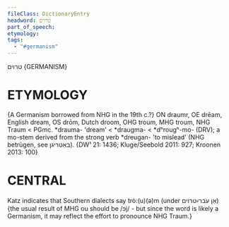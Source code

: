 ```yaml
---
fileClass: DictionaryEntry
headword: טרוים
part_of_speech: 
etymology: 
tags:
  - "#germanism"
---
```

טרוים
{GERMANISM}

ETYMOLOGY
===========
{A Germanism borrowed from NHG in the 19th c.?}
ON draumr, OE drēam, English dream, OS drōm, Dutch droom, OHG troum, MHG troum, NHG Traum < PGmc. *drauma- 'dream' < *draugma- < *dʰrougʰ-mo- (DRV); a mo-stem derived from the strong verb *dreugan- 'to mislead' (NHG betrügen, see באַטריגן).
{DW¹ 21: 1436; Kluge/Seebold 2011: 927; Kroonen 2013: 100}

CENTRAL
========

Katz indicates that Southern dialects say trò:(u)(ə)m (under אַן עבר⸗טרוים) {the usual result of MHG ou should be /ɔj/ - but since the word is likely a Germanism, it may reflect the effort to pronounce NHG Traum.}

